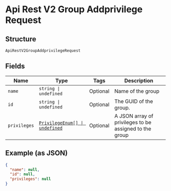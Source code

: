 
# Api Rest V2 Group Addprivilege Request

## Structure

`ApiRestV2GroupAddprivilegeRequest`

## Fields

| Name | Type | Tags | Description |
|  --- | --- | --- | --- |
| `name` | `string \| undefined` | Optional | Name of the group |
| `id` | `string \| undefined` | Optional | The GUID of the group. |
| `privileges` | [`PrivilegeEnum[] \| undefined`](/doc/models/privilege-enum.md) | Optional | A JSON array of privileges to be assigned to the group |

## Example (as JSON)

```json
{
  "name": null,
  "id": null,
  "privileges": null
}
```

